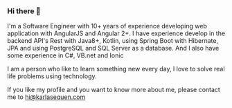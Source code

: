 ### Hi there 👋


I'm a Software Engineer with 10+ years of experience developing web application with AngularJS and Angular 2+. I have experience develop in the backend API's Rest with Java8+, Kotlin, using Spring Boot with Hibernate, JPA and using PostgreSQL and SQL Server as a database.
And I also have some experience in C#, VB.net and Ionic

I am a person who like to learn something new every day, I love to solve real life problems using technology.

If you like my profile and you want to know more about me, please contact me to hi@karlasequen.com


<!--
**karlitasg7/karlitasg7** is a ✨ _special_ ✨ repository because its `README.md` (this file) appears on your GitHub profile.

Here are some ideas to get you started:

- 🔭 I’m currently working on ...
- 🌱 I’m currently learning ...
- 👯 I’m looking to collaborate on ...
- 🤔 I’m looking for help with ...
- 💬 Ask me about ...
- 📫 How to reach me: ...
- 😄 Pronouns: ...
- ⚡ Fun fact: ...
-->
